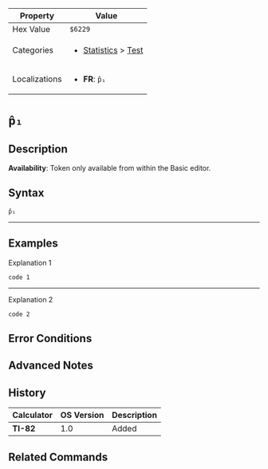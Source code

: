 | Property      | Value |
|---------------|-------|
| Hex Value     | `$6229`|
| Categories    | <ul><li>[Statistics](<../categories/Statistics.md>) > [Test](<../categories/Statistics.md#Test>)</li></ul> |
| Localizations | <ul><li><b>FR</b>: `p̂₁`</li></ul> |

# `p̂₁`

## Description



<b>Availability</b>: Token only available from within the Basic editor.

## Syntax
`p̂₁`

<hr>

## Examples

Explanation 1
```ti-basic
code 1
```
---
Explanation 2
```ti-basic
code 2
```

## Error Conditions


## Advanced Notes


## History
| Calculator | OS Version | Description |
|------------|------------|-------------|
| <b>TI-82</b> | 1.0 | Added

## Related Commands

    